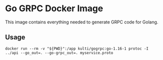 # Go GRPC Docker Image

This image contains everything needed to generate GRPC code for Golang.

## Usage

```
docker run --rm -v "${PWD}":/app kulti/gogrpc:go-1.16-1 protoc -I ../api --go_out=. --go-grpc_out=. myservice.proto
```
